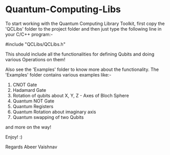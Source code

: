 # Quantum-Computing-Libs

To start working with the Quantum Computing Library Toolkit, first copy the 'QCLibs' folder to the project folder and then just type the following line in your C/C++ program:-

#include "QCLibs/QCLibs.h"

This should include all the functionalities for defining Qubits and doing various Operations on them!

Also see the 'Examples' folder to know more about the functionality. The 'Examples' folder contains various examples like:-

1. CNOT Gate
2. Hadamard Gate
3. Rotation of qubits about X, Y, Z - Axes of Bloch Sphere
4. Quantum NOT Gate
5. Quantum Registers
6. Quantum Rotation about imaginary axis
7. Quantum swapping of two Qubits

and more on the way!

Enjoy! :)

Regards
Abeer Vaishnav
